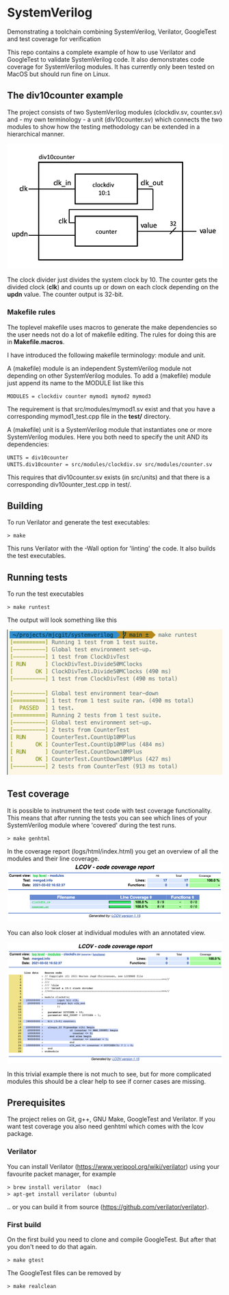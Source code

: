 # SystemVerilog
Demonstrating a toolchain combining SystemVerilog, Verilator, GoogleTest
and test coverage for verification

This repo contains a complete example of how to use Verilator and GoogleTest
to validate SystemVerilog code. It also demonstrates code coverage for
SystemVerilog modules. It has currently only been tested on MacOS but should
run fine on Linux.


## The div10counter example
The project consists of two SystemVerilog modules (clockdiv.sv, counter.sv)
and - my own terminology - a unit (div10counter.sv) which connects the two modules
to show how the testing methodology can be extended in a hierarchical manner.

![Hierarchical system](doc/figure1.png)

The clock divider just divides the system clock by 10. The counter gets
the divided clock (**clk**) and counts up or down on each clock depending
on the **updn** value. The counter output is 32-bit.


### Makefile rules
The toplevel makefile uses macros to generate the make dependencies so
the user needs not do a lot of makefile editing. The rules for doing this
are in **Makefile.macros**.

I have introduced the following makefile terminology: module and unit.

A (makefile) module is an independent SystemVerilog module not depending on
other SystemVerilog modules. To add a (makefile) module just append its name
to the MODULE list like this

    MODULES = clockdiv counter mymod1 mymod2 mymod3

The requirement is that src/modules/mymod1.sv exist and that you have a corresponding
mymod1_test.cpp file in the **test/** directory.

A (makefile) unit is a SystemVerilog module that instantiates one or more
SystemVerilog modules. Here you both need to specify the unit AND its
dependencies:

    UNITS = div10counter
    UNITS.div10counter = src/modules/clockdiv.sv src/modules/counter.sv

This requires that div10counter.sv exists (in src/units) and that there is a
corresponding div10ounter_test.cpp in test/.

## Building
To run Verilator and generate the test executables:

    > make

This runs Verilator with the -Wall option for 'linting' the code. It also
builds the test executables.

## Running tests
To run the test executables

    > make runtest

The output will look something like this

![GoogleTest](doc/figure2.png)


## Test coverage
It is possible to instrument the test code with test coverage functionality.
This means that after running the tests you can see which lines of your
SystemVerilog module where 'covered' during the test runs.

    > make genhtml

In the coverage report (logs/html/index.html) you get an overview of all the modules
and their line coverage.
![CoverageTop](doc/figure3.png)

You can also look closer at individual modules with an annotated view.

![CoverageModule](doc/figure4.png)

In this trivial example there is not much to see, but for more complicated
modules this should be a clear help to see if corner cases are missing.


## Prerequisites
The project relies on Git, g++, GNU Make, GoogleTest and Verilator. If you
want test coverage you also need genhtml which comes with the lcov package.

### Verilator
You can install Verilator (https://www.veripool.org/wiki/verilator) using your
favourite packet manager, for example

    > brew install verilator  (mac)
    > apt-get install verilator (ubuntu)

 .. or you can build it from source (https://github.com/verilator/verilator).

### First build
On the first build you need to clone and compile GoogleTest. But after that you don't
need to do that again.

    > make gtest

The GoogleTest files can be removed by

    > make realclean
